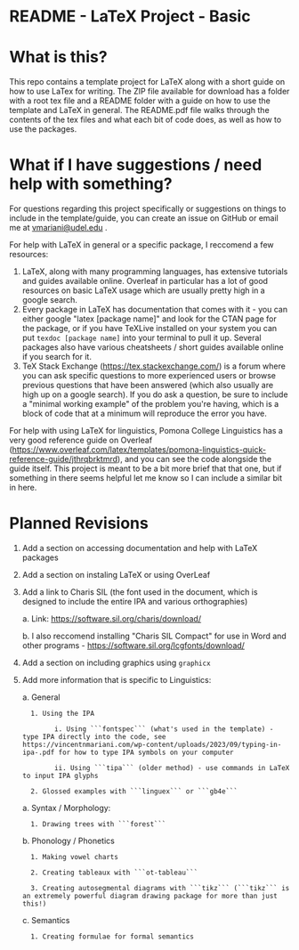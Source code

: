 # README - LaTeX Project - Basic

# What is this? 

This repo contains a template project for LaTeX along with a short guide on how to use LaTex for writing. The ZIP file available for download has a folder with a root tex file and a README folder with a guide on how to use the template and LaTeX in general. The README.pdf file walks through the contents of the tex files and what each bit of code does, as well as how to use the packages.

# What if I have suggestions / need help with something?

For questions regarding this project specifically or suggestions on things to include in the template/guide, you can create an issue on GitHub or email me at vmariani@udel.edu . 

For help with LaTeX in general or a specific package, I reccomend a few resources: 

1. LaTeX, along with many programming languages, has extensive tutorials and guides available online. Overleaf in particular has a lot of good resources on basic LaTeX usage which are usually pretty high in a google search.
2. Every package in LaTeX has documentation that comes with it - you can either google "latex [package name]" and look for the CTAN page for the package, or if you have TeXLive installed on your system you can put ```texdoc [package name]``` into your terminal to pull it up. Several packages also have various cheatsheets / short guides available online if you search for it. 
3. TeX Stack Exchange (https://tex.stackexchange.com/) is a forum where you can ask specific questions to more experienced users or browse previous questions that have been answered (which also usually are high up on a google search). If you do ask a question, be sure to include a "minimal working example" of the problem you're having, which is a block of code that at a minimum will reproduce the error you have.

For help with using LaTeX for linguistics, Pomona College Linguistics has a very good reference guide on Overleaf (https://www.overleaf.com/latex/templates/pomona-linguistics-quick-reference-guide/jthrqbrktmrd), and you can see the code alongside the guide itself. This project is meant to be a bit more brief that that one, but if something in there seems helpful let me know so I can include a similar bit in here. 

# Planned Revisions

1. Add a section on accessing documentation and help with LaTeX packages 
2. Add a section on instaling LaTeX or using OverLeaf
3. Add a link to Charis SIL (the font used in the document, which is designed to include the entire IPA and various orthographies)
   
     a. Link: https://software.sil.org/charis/download/
   
     b. I also reccomend installing "Charis SIL Compact" for use in Word and other programs - https://software.sil.org/lcgfonts/download/

4. Add a section on including graphics using ```graphicx```
5. Add more information that is specific to Linguistics:

     a. General

         1. Using the IPA

               i. Using ```fontspec``` (what's used in the template) - type IPA directly into the code, see https://vincentnmariani.com/wp-content/uploads/2023/09/typing-in-ipa-.pdf for how to type IPA symbols on your computer

               ii. Using ```tipa``` (older method) - use commands in LaTeX to input IPA glyphs

         2. Glossed examples with ```linguex``` or ```gb4e```

   
     a. Syntax / Morphology:
   
         1. Drawing trees with ```forest```

     b. Phonology / Phonetics

         1. Making vowel charts
   
         2. Creating tableaux with ```ot-tableau```

         3. Creating autosegmental diagrams with ```tikz``` (```tikz``` is an extremely powerful diagram drawing package for more than just this!)

     c. Semantics

         1. Creating formulae for formal semantics

   
